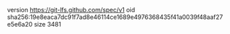 version https://git-lfs.github.com/spec/v1
oid sha256:19e8eaca7dc91f7ad8e46114ce1689e4976368435f41a0039f48aaf27e5e6a20
size 3481
